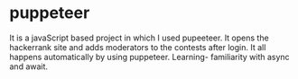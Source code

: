 # puppeteer
It is a javaScript based project in which I used pupeeteer. It opens the hackerrank site and adds moderators to the contests after login. It all happens automatically by using puppeteer. Learning- familiarity with async and await.
